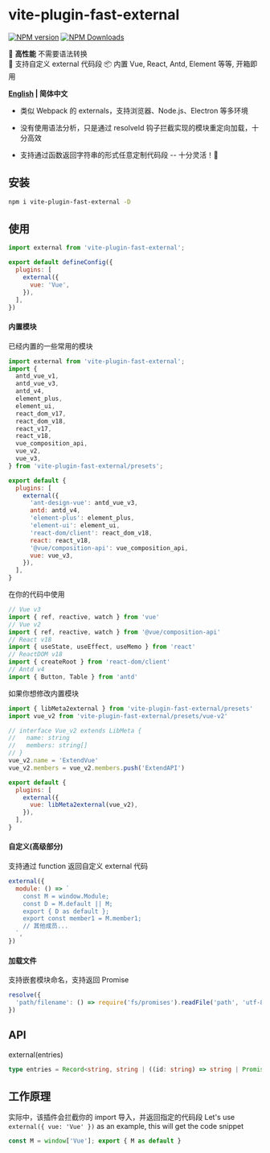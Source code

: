 # vite-plugin-fast-external

[![NPM version](https://img.shields.io/npm/v/vite-plugin-fast-external.svg?style=flat)](https://npmjs.org/package/vite-plugin-fast-external)
[![NPM Downloads](https://img.shields.io/npm/dm/vite-plugin-fast-external.svg?style=flat)](https://npmjs.org/package/vite-plugin-fast-external)

🚀 **高性能** 不需要语法转换  
🌱 支持自定义 external 代码段
📦 内置 Vue, React, Antd, Element 等等, 开箱即用

**[English](https://github.com/caoxiemeihao/vite-plugins/tree/main/packages/fast-external#readme) | 简体中文**

- 类似 Webpack 的 externals，支持浏览器、Node.js、Electron 等多环境

- 没有使用语法分析，只是通过 resolveId 钩子拦截实现的模块重定向加载，十分高效

- 支持通过函数返回字符串的形式任意定制代码段 -- 十分灵活！🎉

## 安装

```bash
npm i vite-plugin-fast-external -D
```

## 使用

```js
import external from 'vite-plugin-fast-external';

export default defineConfig({
  plugins: [
    external({
      vue: 'Vue',
    }),
  ],
})
```

#### 内置模块

已经内置的一些常用的模块

```js
import external from 'vite-plugin-fast-external';
import {
  antd_vue_v1,
  antd_vue_v3,
  antd_v4,
  element_plus,
  element_ui,
  react_dom_v17,
  react_dom_v18,
  react_v17,
  react_v18,
  vue_composition_api,
  vue_v2,
  vue_v3,
} from 'vite-plugin-fast-external/presets';

export default {
  plugins: [
    external({
      'ant-design-vue': antd_vue_v3,
      antd: antd_v4,
      'element-plus': element_plus,
      'element-ui': element_ui,
      'react-dom/client': react_dom_v18,
      react: react_v18,
      '@vue/composition-api': vue_composition_api,
      vue: vue_v3,
    }),
  ],
}
```

在你的代码中使用

```js
// Vue v3
import { ref, reactive, watch } from 'vue'
// Vue v2
import { ref, reactive, watch } from '@vue/composition-api'
// React v18
import { useState, useEffect, useMemo } from 'react'
// ReactDOM v18
import { createRoot } from 'react-dom/client'
// Antd v4
import { Button, Table } from 'antd'
```

如果你想修改内置模块

```js
import { libMeta2external } from 'vite-plugin-fast-external/presets'
import vue_v2 from 'vite-plugin-fast-external/presets/vue-v2'

// interface Vue_v2 extends LibMeta {
//   name: string
//   members: string[]
// }
vue_v2.name = 'ExtendVue'
vue_v2.members = vue_v2.members.push('ExtendAPI')

export default {
  plugins: [
    external({
      vue: libMeta2external(vue_v2),
    }),
  ],
}
```

#### 自定义(高级部分)

支持通过 function 返回自定义 external 代码

```js
external({
  module: () => `
    const M = window.Module;
    const D = M.default || M;
    export { D as default };
    export const member1 = M.member1;
    // 其他成员...
  `,
})
```

#### 加载文件

支持嵌套模块命名，支持返回 Promise

```ts
resolve({
  'path/filename': () => require('fs/promises').readFile('path', 'utf-8'),
})
```

## API

external(entries)

```ts
type entries = Record<string, string | ((id: string) => string | Promise<string>)>;
```

## 工作原理

实际中，该插件会拦截你的 import 导入，并返回指定的代码段
Let's use `external({ vue: 'Vue' })` as an example, this will get the code snippet  

```js
const M = window['Vue']; export { M as default }
```
